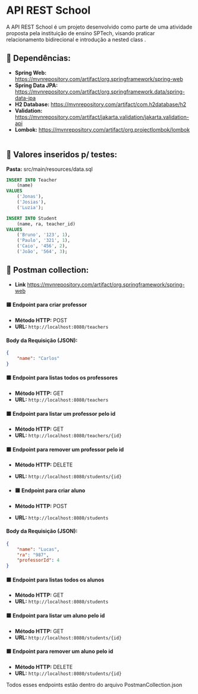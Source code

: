 # API REST School


A API REST School é um projeto desenvolvido como parte de uma atividade proposta pela instituição de ensino SPTech, visando praticar relacionamento bidirecional e introdução a nested class .

## 📃 Dependências: 
- **Spring Web:** https://mvnrepository.com/artifact/org.springframework/spring-web
- **Spring Data JPA:** https://mvnrepository.com/artifact/org.springframework.data/spring-data-jpa
- **H2 Database:** https://mvnrepository.com/artifact/com.h2database/h2
- **Validation:** https://mvnrepository.com/artifact/jakarta.validation/jakarta.validation-api
- **Lombok:** https://mvnrepository.com/artifact/org.projectlombok/lombok
<br></br>

## 📃 Valores inseridos p/ testes: 
**Pasta:** src/main/resources/data.sql
```sql
INSERT INTO Teacher
    (name)
VALUES
    ('Jonas'),
    ('Josias'),
    ('Luzia');

INSERT INTO Student
    (name, ra, teacher_id)
VALUES
    ('Bruno', '123', 1),
    ('Paulo', '321', 1),
    ('Caio', '456', 2),
    ('João', '564', 3);
```

## 📃 Postman collection: 
- **Link** https://mvnrepository.com/artifact/org.springframework/spring-web

#### 🟨 Endpoint para criar professor
- **Método HTTP:** POST
- **URL:** `http://localhost:8080/teachers`

#### Body da Requisição (JSON):
```json
{
    "name": "Carlos"
}
```

#### 🟩 Endpoint para listas todos os professores
- **Método HTTP:** GET
- **URL:** `http://localhost:8080/teachers`

#### 🟩 Endpoint para listar um professor pelo id
- **Método HTTP:** GET
- **URL:** `http://localhost:8080/teachers/{id}`

#### 🟥 Endpoint para remover um professor pelo id
- **Método HTTP:** DELETE
- **URL:** `http://localhost:8080/students/{id}`

- #### 🟨 Endpoint para criar aluno
- **Método HTTP:** POST
- **URL:** `http://localhost:8080/students`

#### Body da Requisição (JSON):
```json
{
    "name": "Lucas",
    "ra": "987",
    "professorId": 4
}
```

#### 🟩 Endpoint para listas todos os alunos
- **Método HTTP:** GET
- **URL:** `http://localhost:8080/students`

#### 🟩 Endpoint para listar um aluno pelo id
- **Método HTTP:** GET
- **URL:** `http://localhost:8080/students/{id}`

#### 🟥 Endpoint para remover um aluno pelo id
- **Método HTTP:** DELETE
- **URL:** `http://localhost:8080/students/{id}`

Todos esses endpoints estão dentro do arquivo PostmanCollection.json


